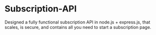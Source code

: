 # Subscription-API
Designed a fully functional subscription API in node.js + express.js, that scales, is secure, and contains all you need to start a subscription page.
